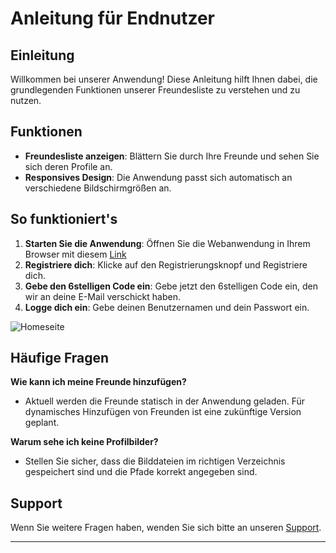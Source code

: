 # Anleitung für Endnutzer

## Einleitung
Willkommen bei unserer Anwendung! Diese Anleitung hilft Ihnen dabei, die grundlegenden Funktionen unserer Freundesliste zu verstehen und zu nutzen.


## Funktionen
- **Freundesliste anzeigen**: Blättern Sie durch Ihre Freunde und sehen Sie sich deren Profile an.
- **Responsives Design**: Die Anwendung passt sich automatisch an verschiedene Bildschirmgrößen an.


## So funktioniert's
1. **Starten Sie die Anwendung**: Öffnen Sie die Webanwendung in Ihrem Browser mit diesem [Link]( http://3.70.29.185:3000/)
2. **Registriere dich**: Klicke auf den Registrierungsknopf und Registriere dich.
3. **Gebe den 6stelligen Code ein**: Gebe jetzt den 6stelligen Code ein, den wir an deine E-Mail verschickt haben.
4. **Logge dich ein**: Gebe deinen Benutzernamen und dein Passwort ein. 

![Homeseite](https://github.com/Projekt-3-Tage/3-WOCHEN-PROJEKT/blob/755f03e61d9a5e5ec9a82ee8a112bab36f365dec/React_Frontend/public/img/Homeseite.png)

## Häufige Fragen
**Wie kann ich meine Freunde hinzufügen?**
- Aktuell werden die Freunde statisch in der Anwendung geladen. Für dynamisches Hinzufügen von Freunden ist eine zukünftige Version geplant.

**Warum sehe ich keine Profilbilder?**
- Stellen Sie sicher, dass die Bilddateien im richtigen Verzeichnis gespeichert sind und die Pfade korrekt angegeben sind.

## Support
Wenn Sie weitere Fragen haben, wenden Sie sich bitte an unseren [Support](mailto:teamforceone2024@gmail.com).

---
